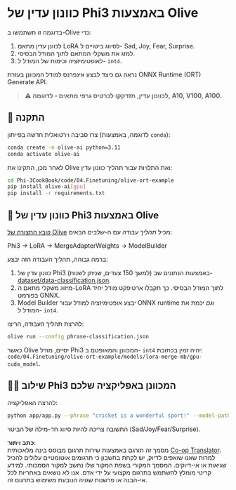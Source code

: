 <!--
CO_OP_TRANSLATOR_METADATA:
{
  "original_hash": "4164123a700fecd535d850f09506d72a",
  "translation_date": "2025-07-16T16:27:15+00:00",
  "source_file": "code/04.Finetuning/olive-ort-example/README.md",
  "language_code": "he"
}
-->
# כוונון עדין של Phi3 באמצעות Olive

בדוגמה זו תשתמשו ב-Olive כדי:

1. לכוונן עדין מתאם LoRA לסיווג ביטויים ל- Sad, Joy, Fear, Surprise.
1. למזג את משקלי המתאם לתוך המודל הבסיסי.
1. לאופטימיזציה וכימות של המודל ל- `int4`.

נראה גם כיצד לבצע אינפרנס למודל המכוונן בעזרת ONNX Runtime (ORT) Generate API.

> **⚠️ לכוונון עדין, תזדקקו לכרטיס גרפי מתאים - לדוגמה, A10, V100, A100.**

## 💾 התקנה

צרו סביבה וירטואלית חדשה בפייתון (לדוגמה, באמצעות `conda`):

```bash
conda create -n olive-ai python=3.11
conda activate olive-ai
```

לאחר מכן, התקינו את Olive ואת התלויות עבור תהליך כוונון עדין:

```bash
cd Phi-3CookBook/code/04.Finetuning/olive-ort-example
pip install olive-ai[gpu]
pip install -r requirements.txt
```

## 🧪 כוונון עדין של Phi3 באמצעות Olive
[קובץ התצורה של Olive](../../../../../code/04.Finetuning/olive-ort-example/phrase-classification.json) מכיל *תהליך עבודה* עם ה-*שלבים* הבאים:

Phi3 -> LoRA -> MergeAdapterWeights -> ModelBuilder

ברמה גבוהה, תהליך העבודה הזה יבצע:

1. כוונון עדין של Phi3 (למשך 150 צעדים, שניתן לשנות) באמצעות הנתונים שב-[dataset/data-classification.json](../../../../../code/04.Finetuning/olive-ort-example/dataset/dataset-classification.json).
1. מיזוג משקלי מתאם ה-LoRA לתוך המודל הבסיסי. כך תקבלו ארטיפקט מודל יחיד בפורמט ONNX.
1. Model Builder יבצע אופטימיזציה למודל עבור ONNX runtime *וגם* יכמת את המודל ל- `int4`.

להרצת תהליך העבודה, הריצו:

```bash
olive run --config phrase-classification.json
```

כאשר Olive יסיים, מודל Phi3 המכוונן והמאופטם ב- `int4` יהיה זמין בכתובת: `code/04.Finetuning/olive-ort-example/models/lora-merge-mb/gpu-cuda_model`.

## 🧑‍💻 שילוב Phi3 המכוונן באפליקציה שלכם

להרצת האפליקציה:

```bash
python app/app.py --phrase "cricket is a wonderful sport!" --model-path models/lora-merge-mb/gpu-cuda_model
```

התשובה צריכה להיות סיווג חד-מילה של הביטוי (Sad/Joy/Fear/Surprise).

**כתב ויתור**:  
מסמך זה תורגם באמצעות שירות תרגום מבוסס בינה מלאכותית [Co-op Translator](https://github.com/Azure/co-op-translator). למרות שאנו שואפים לדיוק, יש לקחת בחשבון כי תרגומים אוטומטיים עלולים להכיל שגיאות או אי-דיוקים. המסמך המקורי בשפת המקור שלו נחשב למקור הסמכותי. למידע קריטי מומלץ להשתמש בתרגום מקצועי על ידי אדם. אנו לא נושאים באחריות לכל אי-הבנה או פרשנות שגויה הנובעת משימוש בתרגום זה.